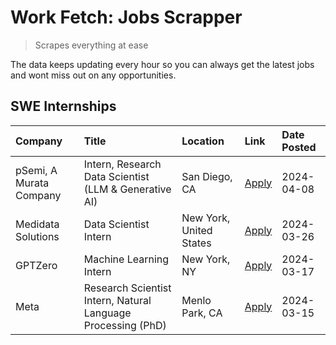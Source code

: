 # Work Fetch: Jobs Scrapper
> Scrapes everything at ease

The data keeps updating every hour so you can always get the latest jobs and wont miss out on any opportunities.

## SWE Internships
<!--START_SECTION:workfetch-->
| Company                 | Title                                                        | Location                | Link                                                                                                                                                                                                                                                                         | Date Posted   |
|:------------------------|:-------------------------------------------------------------|:------------------------|:-----------------------------------------------------------------------------------------------------------------------------------------------------------------------------------------------------------------------------------------------------------------------------|:--------------|
| pSemi, A Murata Company | Intern, Research Data Scientist (LLM & Generative AI)        | San Diego, CA           | [Apply](https://www.linkedin.com/jobs/view/intern-research-data-scientist-llm-generative-ai-at-psemi-a-murata-company-3887074168?position=3&pageNum=0&refId=BNSVXrW3m%2BJ63rljXVCJEQ%3D%3D&trackingId=PI2CNaTcvr58p7mBbuFjfQ%3D%3D&trk=public_jobs_jserp-result_search-card) | 2024-04-08    |
| Medidata Solutions      | Data Scientist Intern                                        | New York, United States | [Apply](https://www.linkedin.com/jobs/view/data-scientist-intern-at-medidata-solutions-3810253704?position=8&pageNum=0&refId=BNSVXrW3m%2BJ63rljXVCJEQ%3D%3D&trackingId=hSsjr7Fw4DRoklyEchkAFg%3D%3D&trk=public_jobs_jserp-result_search-card)                                | 2024-03-26    |
| GPTZero                 | Machine Learning Intern                                      | New York, NY            | [Apply](https://www.linkedin.com/jobs/view/machine-learning-intern-at-gptzero-3860723963?position=7&pageNum=0&refId=BNSVXrW3m%2BJ63rljXVCJEQ%3D%3D&trackingId=a%2FzPSU%2BzqnXx3Gb90qneOQ%3D%3D&trk=public_jobs_jserp-result_search-card)                                     | 2024-03-17    |
| Meta                    | Research Scientist Intern, Natural Language Processing (PhD) | Menlo Park, CA          | [Apply](https://www.linkedin.com/jobs/view/research-scientist-intern-natural-language-processing-phd-at-meta-3858718375?position=9&pageNum=0&refId=BNSVXrW3m%2BJ63rljXVCJEQ%3D%3D&trackingId=wyjJu8dqHCBrdLPBDHF9zg%3D%3D&trk=public_jobs_jserp-result_search-card)          | 2024-03-15    |
<!--END_SECTION:workfetch-->
